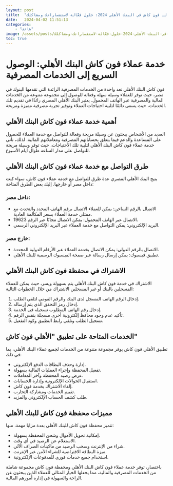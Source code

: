 ```yaml
---
layout: post
title:  "خدمة العملاء لـ فون كاش في البنك الأهلي 2024: حلول فعّالة لاستفساراتك ومشاكلك"
date:   2024-04-02 11:51:13
categories: 
    - "هاتف"
image: /assets/posts/خدمة-العملاء-لـ-فون-كاش-في-البنك-الأهلي-2024-حلول-فعّالة-لاستفساراتك-ومشاكلك/thumbnail.webp
toc: true
---
```

# خدمة عملاء فون كاش البنك الأهلي: الوصول السريع إلى الخدمات المصرفية

فون كاش البنك الأهلي تعد واحدة من الخدمات المصرفية الرائدة التي تقدمها البنوك في مصر، حيث توفر للعملاء وسيلة سهلة وفعالة للوصول إلى مجموعة متنوعة من الخدمات المالية والمصرفية عبر الهاتف المحمول. يعتبر البنك الأهلي المصري رائدًا في تقديم تلك الخدمات، حيث يسعى دائمًا لتلبية احتياجات العملاء وتوفير تجربة مصرفية مميزة ومريحة.

## أهمية خدمة عملاء فون كاش البنك الأهلي

العديد من الأشخاص يبحثون عن وسيلة مريحة وفعالة للتواصل مع خدمة العملاء للحصول على المساعدة والدعم فيما يتعلق بحساباتهم المصرفية ومعاملاتهم المالية. لذلك، تأتي خدمة عملاء فون كاش البنك الأهلي لتلبية تلك الاحتياجات، حيث توفر وسيلة مريحة للتواصل على مدار الساعة طوال أيام الأسبوع.

## طرق التواصل مع خدمة عملاء فون كاش البنك الأهلي

يتيح البنك الأهلي المصري عدة طرق للتواصل مع خدمة عملاء فون كاش، سواء كنت داخل مصر أو خارجها. إليك بعض الطرق المتاحة:

### داخل مصر:

- الاتصال بالرقم الساخن: يمكن للعملاء الاتصال برقم الهاتف المحدد والتحدث مع ممثلي خدمة العملاء بسعر المكالمة العادية.
- الاتصال عبر الهاتف المحمول: يمكن الاتصال مجانًا عبر الرقم 19623.
- البريد الإلكتروني: يمكن التواصل مع خدمة العملاء عبر البريد الإلكتروني الرسمي.

### خارج مصر:

- الاتصال بالرقم الدولي: يمكن الاتصال بخدمة العملاء عبر الأرقام الدولية المحددة.
- تطبيق فيسبوك: يمكن إرسال رسالة عبر صفحة الفيسبوك الرسمية للبنك الأهلي.

## الاشتراك في محفظة فون كاش البنك الأهلي

الاشتراك في خدمة فون كاش البنك الأهلي يتم بسهولة ويسر، حيث يمكن للعملاء المسجلين بالبنك أو غير المسجلين الاشتراك من خلال الخطوات التالية:

1. إدخال الرقم الهاتف المسجل لدى البنك والرقم القومي لتلقي الطلب.
2. إدخال رمز التحقق الذي يتم إرساله.
3. إدخال رقم الهاتف المطلوب تسجيله في الخدمة.
4. تأكيد عدم وجود محافظ إلكترونية أخرى مسجلة بنفس الرقم.
5. تسجيل الطلب وتلقي رابط التطبيق وكود التفعيل.

## الخدمات المتاحة على تطبيق "الأهلي فون كاش"

تطبيق الأهلي فون كاش يوفر مجموعة متنوعة من الخدمات لجميع عملاء البنك الأهلي، بما في ذلك:

- إدارة وحذف البطاقات الدفع الإلكتروني.
- تفعيل المحفظة وإجراء العمليات المالية بسهولة.
- عرض رصيد المحفظة وآخر المعاملات.
- استقبال الحوالات الإلكترونية وإدارة الحسابات.
- إلغاء الاشتراك بخدمة فون كاش.
- تقييم الخدمات ومشاركة التجارب.
- طلب كشف الحساب الإلكتروني والمزيد.

## مميزات محفظة فون كاش للبنك الأهلي

تتميز محفظة فون كاش للبنك الأهلي بعدة مزايا مهمة، منها:

- إمكانية تحويل الأموال وشحن المحفظة بسهولة.
- الاستعلام عن الرصيد في أي وقت.
- شراء من الإنترنت وسحب الرصيد من ماكينات الصراف الآلي.
- ميزة البطاقة الافتراضية للشراء الآمن عبر الإنترنت.
- استخدام جميع خدمات فوري للمدفوعات الإلكترونية.

باختصار، توفر خدمة عملاء فون كاش البنك الأهلي ومحفظة فون كاش مجموعة شاملة من الخدمات المصرفية والمالية، مما يجعلها الخيار المثالي للعملاء الذين يبحثون عن الراحة والسهولة في إدارة أمورهم المالية.
